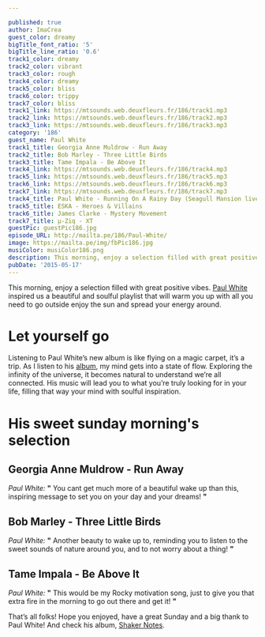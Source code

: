 ```yaml
---

published: true
author: ImaCrea
guest_color: dreamy
bigTitle_font_ratio: '5'
bigTitle_line_ratio: '0.6'
track1_color: dreamy
track2_color: vibrant
track3_color: rough
track4_color: dreamy
track5_color: bliss
track6_color: trippy
track7_color: bliss
track1_link: https://mtsounds.web.deuxfleurs.fr/186/track1.mp3
track2_link: https://mtsounds.web.deuxfleurs.fr/186/track2.mp3
track3_link: https://mtsounds.web.deuxfleurs.fr/186/track3.mp3
category: '186'
guest_name: Paul White
track1_title: Georgia Anne Muldrow - Run Away
track2_title: Bob Marley - Three Little Birds
track3_title: Tame Impala - Be Above It
track4_link: https://mtsounds.web.deuxfleurs.fr/186/track4.mp3
track5_link: https://mtsounds.web.deuxfleurs.fr/186/track5.mp3
track6_link: https://mtsounds.web.deuxfleurs.fr/186/track6.mp3
track7_link: https://mtsounds.web.deuxfleurs.fr/186/track7.mp3
track4_title: Paul White - Running On A Rainy Day (Seagull Mansion live)
track5_title: ESKA - Heroes & Villains
track6_title: James Clarke - Mystery Movement
track7_title: µ-Ziq - XT
guestPic: guestPic186.jpg
episode_URL: http://mailta.pe/186/Paul-White/
image: https://mailta.pe/img/fbPic186.jpg
musiColor: musiColor186.png
description: This morning, enjoy a selection filled with great positive vibes. Paul White inspired us a beautiful and soulful playlist that will warm you up with all you need to go outside enjoy the sun and spread your energy around.
pubDate: '2015-05-17'
---
```



This morning, enjoy a selection filled with great positive vibes. [Paul White](https://www.facebook.com/PaulWhiteMusic) inspired us a beautiful and soulful playlist that will warm you up with all you need to go outside enjoy the sun and spread your energy around.
 
# Let yourself go

Listening to Paul White’s new album is like flying on a magic carpet, it’s a trip. As I listen to his [album](https://paulwhite.bandcamp.com/), my mind gets into a state of flow. Exploring the infinity of the universe, it becomes natural to understand we’re all connected. His music will lead you to what you’re truly looking for in your life, filling that way your mind with soulful inspiration. 

# His sweet sunday morning's selection

## Georgia Anne Muldrow - Run Away
_Paul White:_ **"** You cant get much more of a beautiful wake up than this, inspiring message to set you on your day and your dreams! **"** 
 
## Bob Marley - Three Little Birds
_Paul White:_ **"** Another beauty to wake up to, reminding you to listen to the sweet sounds of nature around you, and to not worry about a thing! **"** 
 
## Tame Impala - Be Above It
_Paul White:_ **"** This would be my Rocky motivation song, just to give you that extra fire in the morning to go out there and get it! **"** 
 

That’s all folks! Hope you enjoyed, have a great Sunday and a big thank to Paul White! And check his album, [Shaker Notes](https://paulwhite.bandcamp.com/).

